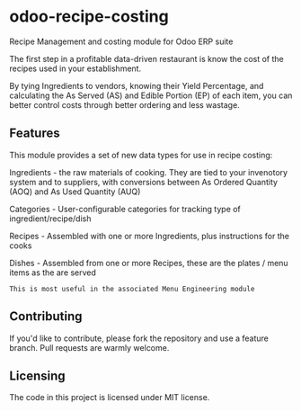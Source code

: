 # odoo-recipe-costing

Recipe Management and costing module for Odoo ERP suite

The first step in a profitable data-driven restaurant is know the cost of the recipes used in your establishment.

By tying Ingredients to vendors, knowing their Yield Percentage, and calculating the As Served (AS) and Edible Portion (EP) of each item, you can better control costs through better ordering and less wastage.

## Features

This module provides a set of new data types for use in recipe costing:

Ingredients - the raw materials of cooking. They are tied to your invenotory system and to suppliers, with conversions between As Ordered Quantity (AOQ) and As Used Quantity (AUQ)

Categories - User-configurable categories for tracking type of ingredient/recipe/dish

Recipes - Assembled with one or more Ingredients, plus instructions for the cooks

Dishes - Assembled from one or more Recipes, these are the plates / menu items as the are served

	This is most useful in the associated Menu Engineering module

## Contributing

If you'd like to contribute, please fork the repository and use a feature branch. Pull requests are warmly welcome.

## Licensing

The code in this project is licensed under MIT license.
